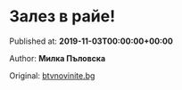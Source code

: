 
# Залез в райе!

Published at: **2019-11-03T00:00:00+00:00**

Author: **Милка Пъловска**

Original: [btvnovinite.bg](https://btvnovinite.bg/az-reporterut/priroda/zalez-v-raje_536698.html)


